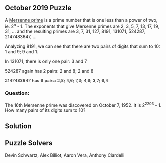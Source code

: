 ## October 2019 Puzzle

A [Mersenne prime](https://en.wikipedia.org/wiki/Mersenne_prime#List_of_known_Mersenne_primes) is a prime number that is one less than a power of two, ie. 2<sup>n</sup> - 1.  The exponents that give Mersenne primes are 2, 3, 5, 7, 13, 17, 19, 31, ... and the resulting primes are 3, 7, 31, 127, 8191, 131071, 524287, 2147483647, ...

Analyzing 8191, we can see that there are two pairs of digits that sum to 10: 1 and 9; 9 and 1.

In 131071, there is only one pair: 3 and 7

524287 again has 2 pairs: 2 and 8; 2 and 8

2147483647 has 6 pairs: 2,8; 4,6; 7,3; 4,6; 3,7; 6,4

### Question:
The 16th Mersenne prime was discovered on October 7, 1952.  It is 2<sup>2203</sup> - 1. How many pairs of its digits sum to 10?

## Solution


## Puzzle Solvers
Devin Schwartz,
Alex Billiot,
Aaron Vera,
Anthony Ciardelli

